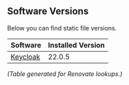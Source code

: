 ## Software Versions

Below you can find static file versions.

| Software                                       | Installed Version                                                   |
| ---------------------------------------------- | --------------------------------------------                        |
| [Keycloak](https://keycloak.org)               | <!-- renovate --> 22.0.5 <!-- github-releases keycloak/keycloak --> |

_(Table generated for Renovate lookups.)_

